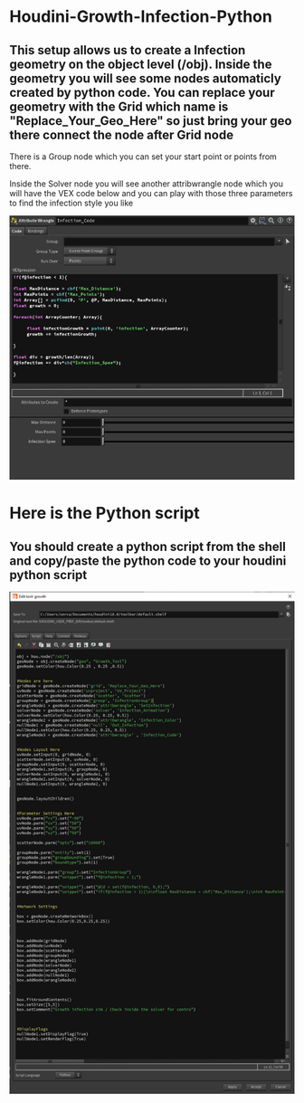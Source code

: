 # Houdini-Growth-Infection-Python

## This setup allows us to create a Infection geometry on the object level (/obj). Inside the geometry you will see some nodes automaticly created by python code. You can replace your geometry with the Grid which name is "Replace_Your_Geo_Here" so just bring your geo there connect the node after Grid node

There is a Group node which you can set your start point or points from there.

Inside the Solver node you will see another attribwrangle node which you will have the VEX code below and you can play with those three parameters to find the infection style you like



![](https://github.com/s23rcan/Houdini-Growth-Infection-Python/blob/main/Files/vex_infection_data.PNG)

# Here is the Python script
## You should create a python script from the shell and copy/paste the python code to your houdini python script
![](https://github.com/s23rcan/Houdini-Growth-Infection-Python/blob/main/Files/houdini_script.PNG)

